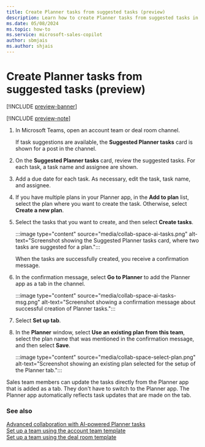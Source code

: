 ```yaml
---
title: Create Planner tasks from suggested tasks (preview)
description: Learn how to create Planner tasks from suggested tasks in collaboration spaces in Microsoft Teams.
ms.date: 05/08/2024
ms.topic: how-to
ms.service: microsoft-sales-copilot
author: sbmjais
ms.author: shjais
---
```


# Create Planner tasks from suggested tasks (preview)

[!INCLUDE [preview-banner](~/../shared-content/shared/preview-includes/preview-banner.md)]

[!INCLUDE [preview-note](~/../shared-content/shared/preview-includes/preview-note.md)]

1. In Microsoft Teams, open an account team or deal room channel.

    If task suggestions are available, the **Suggested Planner tasks** card is shown for a post in the channel.

1. On the **Suggested Planner tasks** card, review the suggested tasks. For each task, a task name and assignee are shown.
1. Add a due date for each task. As necessary, edit the task, task name, and assignee.
1. If you have multiple plans in your Planner app, in the **Add to plan** list, select the plan where you want to create the task. Otherwise, select **Create a new plan**.
1. Select the tasks that you want to create, and then select **Create tasks**.

    :::image type="content" source="media/collab-space-ai-tasks.png" alt-text="Screenshot showing the Suggested Planner tasks card, where two tasks are suggested for a plan.":::

    When the tasks are successfully created, you receive a confirmation message.

1. In the confirmation message, select **Go to Planner** to add the Planner app as a tab in the channel.

    :::image type="content" source="media/collab-space-ai-tasks-msg.png" alt-text="Screenshot showing a confirmation message about successful creation of Planner tasks.":::

1. Select **Set up tab**.
1. In the **Planner** window, select **Use an existing plan from this team**, select the plan name that was mentioned in the confirmation message, and then select **Save**.

    :::image type="content" source="media/collab-space-select-plan.png" alt-text="Screenshot showing an existing plan selected for the setup of the Planner tab.":::

Sales team members can update the tasks directly from the Planner app that is added as a tab. They don't have to switch to the Planner app. The Planner app automatically reflects task updates that are made on the tab.

### See also

[Advanced collaboration with AI-powered Planner tasks](suggested-tasks-collab-space.md)<br>
[Set up a team using the account team template](set-up-team-account-team-template.md)<br>
[Set up a team using the deal room template](set-up-team-deal-room-template.md)
